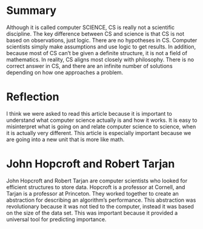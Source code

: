 # Summary
Although it is called computer SCIENCE, CS is really not a scientific discipline. The key difference between CS and science is that CS is not based on observations, just logic. There are no hypotheses in CS. Computer scientists simply make assumptions and use logic to get results. In addition, because most of CS can’t be given a definite structure, it is not a field of mathematics. In reality, CS aligns most closely with philosophy. There is no correct answer in CS, and there are an infinite number of solutions depending on how one approaches a problem. 

# Reflection
I think we were asked to read this article because it is important to understand what computer science actually is and how it works. It is easy to misinterpret what is going on and relate computer science to science, when it is actually very different. This article is especially important because we are going into a new unit that is more like math.

# John Hopcroft and Robert Tarjan
John Hopcroft and Robert Tarjan are computer scientists who looked for efficient structures to store data. Hopcroft is a professor at Cornell, and Tarjan is a professor at Princeton. They worked together to create an abstraction for describing an algorithm’s performance. This abstraction was revolutionary because it was not tied to the computer, instead it was based on the size of the data set. This was important because it provided a universal tool for predicting importance. 
